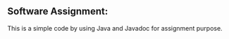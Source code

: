 <h2>Software Assignment: </h2>
This is a simple code by using Java and Javadoc for assignment purpose.
